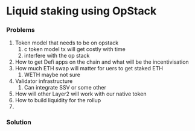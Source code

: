 # Liquid staking using OpStack


### Problems
1. Token model that needs to be on opstack
   1. c token model tx will get costly with time
   2. interfere with the op stack
2. How to get Defi apps on the chain and what will be the incentivisation
3. How much ETH swap will matter for uers to get staked ETH
   1. WETH maybe not sure
4. Validator infrastructure
   1. Can integrate SSV or some other
5. How will other Layer2 will work with our native token
6. How to build liquidity for the rollup
7. 

### Solution
